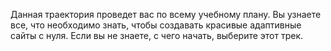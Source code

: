Данная траектория проведет вас по всему учебному плану. Вы узнаете все, что необходимо знать, чтобы создавать красивые адаптивные сайты с нуля. Если вы не знаете, с чего начать, выберите этот трек.
